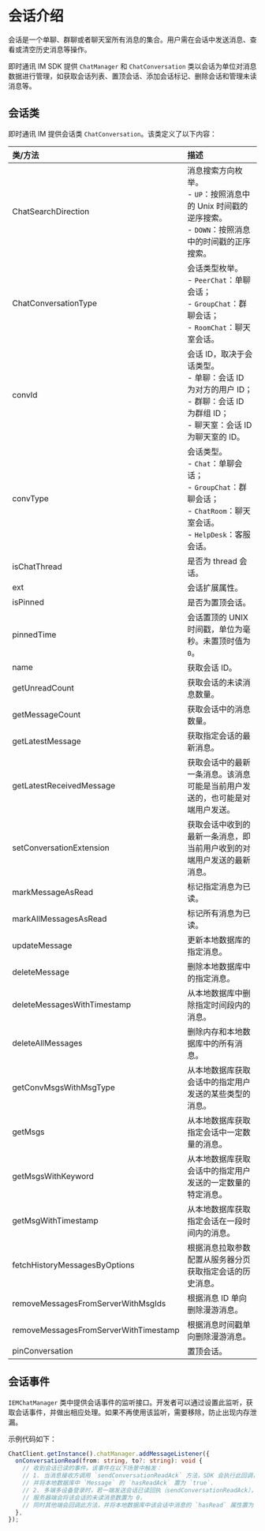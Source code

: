 # 会话介绍

<Toc />

会话是一个单聊、群聊或者聊天室所有消息的集合。用户需在会话中发送消息、查看或清空历史消息等操作。

即时通讯 IM SDK 提供 `ChatManager` 和 `ChatConversation` 类以会话为单位对消息数据进行管理，如获取会话列表、置顶会话、添加会话标记、删除会话和管理未读消息等。

## 会话类

即时通讯 IM 提供会话类 `ChatConversation`。该类定义了以下内容：

| 类/方法  | 描述         |
| :--------- | :------- | 
| ChatSearchDirection  | 消息搜索方向枚举。<br/> - `UP`：按照消息中的 Unix 时间戳的逆序搜索。<br/> - `DOWN`：按照消息中的时间戳的正序搜索。   |
| ChatConversationType  | 会话类型枚举。<br/> - `PeerChat`：单聊会话；<br/> - `GroupChat`：群聊会话；<br/> - `RoomChat`：聊天室会话。|
| convId  | 会话 ID，取决于会话类型。<br/> - 单聊：会话 ID 为对方的用户 ID；<br/> - 群聊：会话 ID 为群组 ID；<br/> - 聊天室：会话 ID 为聊天室的 ID。   |
| convType  | 会话类型。<br/> - `Chat`：单聊会话；<br/> - `GroupChat`：群聊会话；<br/> - `ChatRoom`：聊天室会话。 <br/> - `HelpDesk`：客服会话。     |
| isChatThread  | 是否为 thread 会话。   |
| ext  | 会话扩展属性。   |
| isPinned  | 是否为置顶会话。    |
| pinnedTime  | 会话置顶的 UNIX 时间戳，单位为毫秒。未置顶时值为 `0`。   |
| name   | 获取会话 ID。   |
| getUnreadCount  | 获取会话的未读消息数量。    |
| getMessageCount  | 获取会话中的消息数量。   |
| getLatestMessage  | 获取指定会话的最新消息。   |
| getLatestReceivedMessage  | 获取会话中的最新一条消息。该消息可能是当前用户发送的，也可能是对端用户发送。 |
| setConversationExtension  | 获取会话中收到的最新一条消息，即当前用户收到的对端用户发送的最新消息。 |
| markMessageAsRead  | 标记指定消息为已读。   |
| markAllMessagesAsRead  | 标记所有消息为已读。   |
| updateMessage  | 更新本地数据库的指定消息。   |
| deleteMessage   | 删除本地数据库中的指定消息。    |
| deleteMessagesWithTimestamp  | 从本地数据库中删除指定时间段内的消息。   |
| deleteAllMessages  | 删除内存和本地数据库中的所有消息。   |
| getConvMsgsWithMsgType  | 从本地数据库获取会话中的指定用户发送的某些类型的消息。   |
| getMsgs  | 从本地数据库获取指定会话中一定数量的消息。   |
| getMsgsWithKeyword  | 从本地数据库获取会话中的指定用户发送的一定数量的特定消息。   |
| getMsgWithTimestamp  | 从本地数据库获取指定会话在一段时间内的消息。   |
| fetchHistoryMessagesByOptions  | 根据消息拉取参数配置从服务器分页获取指定会话的历史消息。   |
| removeMessagesFromServerWithMsgIds  | 根据消息 ID 单向删除漫游消息。   |
| removeMessagesFromServerWithTimestamp  | 根据消息时间戳单向删除漫游消息。   |
| pinConversation  | 置顶会话。   |


## 会话事件

`IEMChatManager` 类中提供会话事件的监听接口。开发者可以通过设置此监听，获取会话事件，并做出相应处理。如果不再使用该监听，需要移除，防止出现内存泄漏。

示例代码如下：

```typescript
ChatClient.getInstance().chatManager.addMessageListener({
  onConversationRead(from: string, to?: string): void {
    // 收到会话已读的事件。该事件在以下场景中触发：
    // 1. 当消息接收方调用 `sendConversationReadAck` 方法，SDK 会执行此回调，
    // 并将本地数据库中 `Message` 的 `hasReadAck` 置为 `true`.
    // 2. 多端多设备登录时，若一端发送会话已读回执（sendConversationReadAck），
    // 服务器端会将该会话的未读消息数置为 0，
    // 同时其他端会回调此方法，并将本地数据库中该会话中消息的 `hasRead` 属性置为 `true`。
  },
});
```






